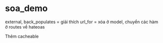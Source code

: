 # soa_demo

external, back_populates = giải thích 
url_for = xóa ở model, chuyển các hàm ở routes về hateoas

Thêm cacheable